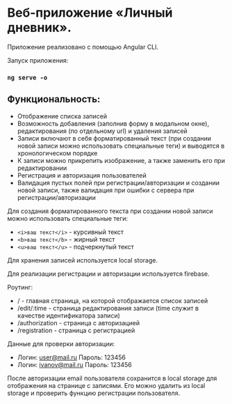 # Веб-приложение «Личный дневник».
Приложение реализовано с помощью Angular CLI.

Запуск приложения:
### `ng serve -o`

## Функциональность: 
- Отображение списка записей
- Возможность добавления (заполнив форму в модальном окне), редактирования (по отдельному url) и удаления записей
- Записи включают в себя форматированный текст (при создании новой записи можно использовать специальные теги) и выводятся в хронологическом порядке
- К записи можно прикрепить изображение, а также заменить его при редактировании
- Регистрация и авторизация пользователей
- Валидация пустых полей при регистрации/авторизации и создании новой записи, также валидация при ошибки с сервера при регистрации/авторизации

Для создания форматированного текста при создании новой записи можно использовать специальные теги:
- `<i>ваш текст</i>` - курсивный текст 
- `<b>ваш текст</b>` - жирный текст 
- `<u>ваш текст</u>` - подчеркнутый текст

Для хранения записей используется local storage.

Для реализации регистрации и авторизации используется firebase.

Роутинг: 
- / - главная страница, на которой отображается список записей
- /edit/:time - страница редактирования записи (time служит в качестве идентификатора записи)
- /authorization - страница с авторизацией
- /registration - страница с регистрацией 

Данные для проверки авторизации: 
- Логин: user@mail.ru Пароль: 123456
- Логин: ivanov@mail.ru Пароль: 123456

После авторизации email пользователя сохранится в local storage для отображения на странице с записями. Его можно удалить из local storage и проверить функцию регистрации пользователя.

